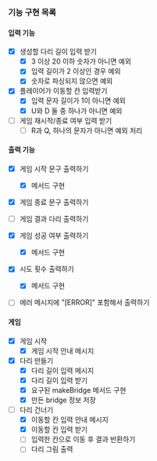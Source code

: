 ### 기능 구현 목록

#### 입력 기능
- [x] 생성할 다리 길이 입력 받기
  - [x] 3 이상 20 이하 숫자가 아니면 예외
  - [x] 입력 길이가 2 이상인 경우 예외
  - [x] 숫자로 파싱되지 않으면 예외
- [x] 플레이어가 이동할 칸 입력받기
  - [x] 입력 문자 길이가 1이 아니면 예외
  - [x] U와 D 둘 중 하나가 아니면 예외
- [ ] 게임 재시작/종료 여부 입력 받기
  - [ ] R과 Q, 하나의 문자가 아니면 예외 처리

#### 출력 기능

- [x] 게임 시작 문구 출력하기
  - [x] 메서드 구현
- [x] 게임 종료 문구 출력하기
- [ ] 게임 결과 다리 출력하기
- [x] 게임 성공 여부 출력하기
  - [x] 메서드 구현
- [x] 시도 횟수 출력하기
  - [x] 메서드 구현
- [ ] 에러 메시지에 "[ERROR]" 포함해서 출력하기


#### 게임

- [x] 게임 시작
  - [x] 게임 시작 안내 메시지
  
- [x] 다리 만들기
  - [x] 다리 길이 입력 메시지
  - [x] 다리 길이 입력 받기
  - [x] 요구된 makeBridge 메서드 구현
  - [x] 만든 bridge 정보 저장

- [ ] 다리 건너기
  - [x] 이동할 칸 입력 안내 메시지
  - [x] 이동할 칸 입력 받기
  - [ ] 입력한 칸으로 이동 후 결과 반환하기
  - [ ] 다리 그림 출력